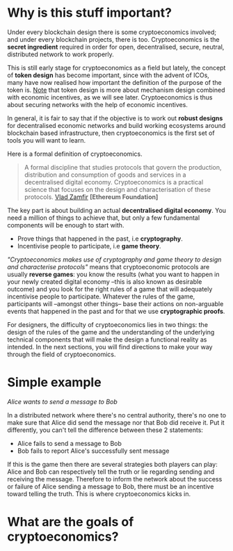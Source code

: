 # Why is this stuff important?

Under every blockchain design there is some cryptoeconomics involved; and under every blockchain projects, there is too. Cryptoeconomics is the **secret ingredient** required in order for open, decentralised, secure, neutral, distributed network to work properly.

This is still early stage for cryptoeconomics as a field but lately, the concept of **token design** has become important, since with the advent of ICOs, many have now realised how important the definition of the purpose of the token is. <a href="https://youtu.be/cM5KYcOm66Y">Note</a> that token design is more about mechanism design combined with economic incentives, as we will see later. Cryptoeconomics is thus about securing networks with the help of economic incentives.

In general, it is fair to say that if the objective is to work out **robust designs** for decentralised economic networks and build working ecosystems around blockchain based infrastructure, then cryptoeconomics is the first set of tools you will want to learn.

Here is a formal definition of cryptoeconomics.

> A formal discipline that studies protocols that govern the production, distribution and consumption of goods and services in a decentralised digital economy. Cryptoeconomics is a practical science that focuses on the design and characterisation of these protocols. <a href="https://twitter.com/VladZamfir" alt="Vlad Zamfir profile">Vlad Zamfir</a> **[Ethereum Foundation]**

The key part is about building an actual **decentralised digital economy**. You need a million of things to achieve that, but only a few fundamental components will be enough to start with.

* Prove things that happened in the past, i.e **cryptography**.
* Incentivise people to participate, i.e **game theory**.

*"Cryptoeconomics makes use of cryptography and game theory to design and characterise protocols"* means that cryptoeconomic protocols are usually **reverse games**: you know the results (what you want to happen in your newly created digital economy –this is also known as desirable outcome) and you look for the right rules of a game that will adequately incentivise people to participate. Whatever the rules of the game, participants will –amongst other things– base their actions on non-arguable events that happened in the past and for that we use **cryptographic proofs**.

For designers, the difficulty of cryptoeconomics lies in two things: the design of the rules of the game and the understanding of the underlying technical components that will make the design a functional reality as intended. In the next sections, you will find directions to make your way through the field of cryptoeconomics.

# Simple example

*Alice wants to send a message to Bob*

In a distributed network where there's no central authority, there's no one to make sure that Alice did send the message nor that Bob did receive it. Put it differently, you can't tell the difference between these 2 statements:

* Alice fails to send a message to Bob
* Bob fails to report Alice's successfully sent message

If this is the game then there are several strategies both players can play: Alice and Bob can respectively tell the truth or lie regarding sending and receiving the message. Therefore to inform the network about the success or failure of Alice sending a message to Bob, there must be an incentive toward telling the truth. This is where cryptoeconomics kicks in.

# What are the goals of cryptoeconomics?
